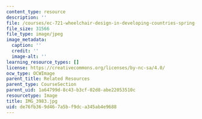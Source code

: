 ```yaml
---
content_type: resource
description: ''
file: /courses/ec-721-wheelchair-design-in-developing-countries-spring-2009/de76fb369d467a5bf9dca345ab4e9688_IMG_3983.jpg
file_size: 31566
file_type: image/jpeg
image_metadata:
  caption: ''
  credit: ''
  image-alt: ''
learning_resource_types: []
license: https://creativecommons.org/licenses/by-nc-sa/4.0/
ocw_type: OCWImage
parent_title: Related Resources
parent_type: CourseSection
parent_uid: 1a64799d-8c43-b3cf-02d8-abe22053510c
resourcetype: Image
title: IMG_3983.jpg
uid: de76fb36-9d46-7a5b-f9dc-a345ab4e9688
---
```

